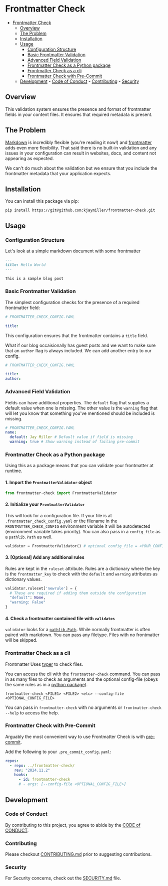 # Frontmatter Check

<!--toc:start-->

- [Frontmatter Check](#frontmatter-check)
  - [Overview](#overview)
  - [The Problem](#the-problem)
  - [Installation](#installation)
  - [Usage](#usage)
    - [Configuration Structure](#configuration-structure)
    - [Basic Frontmatter Validation](#basic-frontmatter-validation)
    - [Advanced Field Validation](#advanced-field-validation)
    - [Frontmatter Check as a Python package](#frontmatter-check-as-a-python-package)
    - [Frontmatter Check as a cli](#frontmatter-check-as-a-cli)
    - [Frontmatter Check with Pre-Commit](#frontmatter-check-with-pre-commit)
  - [Development](#development) - [Code of Conduct](#code-of-conduct) - [Contributing](#contributing) - [Security](#security)
  <!--toc:end-->

## Overview

This validation system ensures the presence and format of frontmatter fields in your content files. It ensures that required metadata is present.

## The Problem

[Markdown][markdown] is incredibly flexible (you're reading it now!) and [frontmatter][frontmatter] adds even more flexibility. That said there is no built-in validation and any issues in your configuration can result in websites, docs, and content not appearing as expected.

We can't do much about the validation but we ensure that you include the frontmatter metadata that your application expects.

## Installation

You can install this package via pip:

```shell
pip install https://git@github.com:kjaymiller/frontmatter-check.git
```

## Usage

### Configuration Structure

Let's look at a simple markdown document with some frontmatter

```markdown
---
title: Hello World
---

This is a sample blog post
```

### Basic Frontmatter Validation

The simplest configuration checks for the presence of a required frontmatter field:

```yaml
# FRONTMATTER_CHECK_CONFIG.YAML

title:
```

This configuration ensures that the frontmatter contains a `title` field.

What if our blog occaisionally has guest posts and we want to make sure that an `author` flag is always included. We can add another entry to our config.

```yaml
# FRONTMATTER_CHECK_CONFIG.YAML

title:
author:
```

### Advanced Field Validation

Fields can have additional properties. The `default` flag that supplies a default value when one is missing. The other value is the `warning` flag that will let you know that something you've mentioned should be included is missing.

```yaml
# FRONTMATTER_CHECK_CONFIG.YAML
name:
  default: Jay Miller # Default value if field is missing
  warning: true # Show warning instead of failing pre-commit
```

### Frontmatter Check as a Python package

Using this as a package means that you can validate your frontmatter at runtime.

#### 1. Import the `FrontmatterValidator` object

```python
from frontmatter-check import FrontmatterValidator
```

#### 2. Initialize your `FrontmatterValidator`

This will look for a configuration file. If your file is at `.frontmatter_check_config.yaml` or the filename in the `FRONTMATTER_CHECK_CONFIG` environment variable it will be autodetected (environment variable takes priority). You can also pass in a `config_file` as a `pathlib.Path` as well.

```Python
validator = FrontmatterValidator() # optional config_file = <YOUR_CONFIG.YAML>
```

#### 3. [Optional] Add any additional rules

Rules are kept in the `ruleset` attribute. Rules are a dictionary where the key is the `frontmatter_key` to check with the `default` and `warning` attributes as dictionary values.

```Python
validator.ruleset['newrule'] = {
  # These are required if adding them outside the configuration
  "default": None,
  "warning: False"
}
```

#### 4. Check a frontmatter contained file with `validates`

`validator` looks for a [`pathlib.Path`](https://docs.python.org/3/library/pathlib.html#pathlib.Path). While normally frontmatter is often paired with markdown. You can pass any filetype. Files with no frontmatter will be skipped.

### Frontmatter Check as a cli

Frontmatter Uses [typer](https://typer.tiangolo.com) to check files.

You can access the cli with the `frontmatter-check` command. You can pass in as many files to check as arguments and the optional config-file (obeys the same rules as in a [python package](#frontmatter-check-as-a-python-package)).

```shell
frontmatter-check <FILE1> <FILE2> <etc> --config-file <OPTIONAL_CONFIG_FILE>
```

You can pass in `frontmatter-check` with no arguments or `frontmatter-check --help` to access the help.

### Frontmatter Check with Pre-Commit

Arguably the most convenient way to use Frontmatter Check is with [pre-commit](https://github.com/pre-commit/pre-commit).

Add the following to your `.pre_commit_config.yaml`:

```yaml
repos:
  - repo: ../frontmatter-check/
    rev: "2024.11.2"
    hooks:
      - id: frontmatter-check
      # - args: [--config-file <OPTIONAL_CONFIG_FILE>]
```

## Development

### Code of Conduct

By contributing to this project, you agree to abide by the [CODE of CONDUCT](https://github.com/kjaymiller/frontmatter-check?tab=coc-ov-file/).

### Contributing

Please checkout [CONTRIBUTING.md](CONTRIBUTING.md) prior to suggesting contributions.

### Security

For Security concerns, check out the [SECURITY.md](SECURITY.md) file.

[markdown]: https://daringfireball.net/projects/markdown/syntax
[frontmatter]: https://frontmatter.codes/docs/markdown
